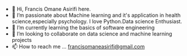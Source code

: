 - 👋 Hi, Francis Omane Asirifi here.
- 👀 I’m passionate about Machine learning and it's application in health science,especially psychology. I love Python.Data science Enthusiast.
- 🌱 I’m currently learning the basics of software engineering 
- 💞️ I’m looking to collaborate on data science and machine learning projects  
- 📫 How to reach me ... francisomaneasirifi@gmail.com

<!---
Francis-oa7/Francis-oa7 is a ✨ special ✨ repository because its `README.md` (this file) appears on your GitHub profile.
You can click the Preview link to take a look at your changes.
--->

